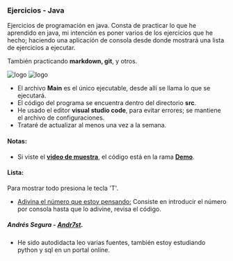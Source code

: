 ### Ejercicios - Java
 Ejercicios de programación en java. Consta de practicar lo que he aprendido en java, mi intención es poner varios de los ejercicios que he hecho; haciendo una aplicación de consola desde donde mostrará una lista de ejercicios a ejecutar.
 
También practicando **markdown, git**, y otros.

![logo](https://raw.github.com/Andr7st/index/master/img/Logo_java_x64.png?raw=true "java")
![logo](https://raw.github.com/Andr7st/index/master/img/Iogo_vscode_x48.png?raw=true "java")

 * El archivo **Main** es el único ejecutable, desde allí se llama lo que se ejecutará.
 * El código del programa se encuentra dentro del directorio **src**.
 * He usado el editor **visual studio code**, para evitar errores; se mantiene el archivo de configuraciones.
 * Trataré de actualizar al menos una vez a la semana.

#### Notas:
 * Si viste el [**video de muestra**](https://youtu.be/kSFQWHx0d4I), el código está en la rama [**Demo**](https://github.com/Andr7st/Java-Exercises/tree/Demo).

#### Lista:
  Para mostrar todo presiona le tecla 'T'.
+ [Adivina el número que estoy pensando:](https://github.com/Andr7st/Java-Exercises/blob/Demo/src/ejercicios/Ejercicio_007.java) Consiste en introducir el número por consola hasta que lo adivine, revisa el código.



##### Andrés Segura - [Andr7st](https://github.com/Andr7st).

 * He sido autodidacta leo varias fuentes, también estoy estudiando python y sql en un portal online.
 <!--
 * con el paso del tiempo trataré de mejorar esta descripción. 
 -->

<!-- Created by: Andrés Segura -->
